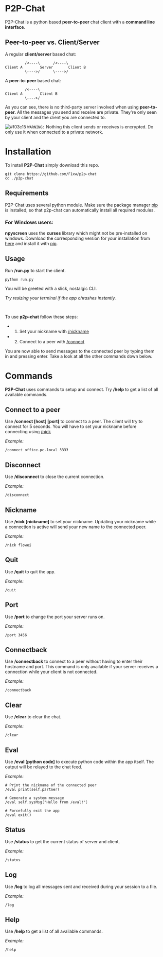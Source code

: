 # P2P-Chat
P2P-Chat is a python based **peer-to-peer** chat client with a **command line interface**.

## Peer-to-peer vs. Client/Server

A regular **client/server** based chat:

```
         /<----\      /<----\
Client A        Server       Client B
         \---->/      \---->/
```

A **peer-to-peer** based chat:

```mermaid
         /<----\
Client A        Client B
         \---->/
```

As you can see, there  is no third-party server involved when using **peer-to-peer**.
All the messages you send and receive are private. They're only seen by your client and the client you are connected to.

![#f03c15](https://via.placeholder.com/15/f03c15/000000?text=+) `WARNING:` Nothing this client sends or receives is encrypted. Do only use it when connected to a private network.


# Installation

To install **P2P-Chat** simply download this repo.
```batch
git clone https://github.com/F1xw/p2p-chat
cd ./p2p-chat
```

## Requirements

P2P-Chat uses several python module. Make sure the package manager [pip](https://pip.pypa.io/en/stable/) is installed, so that p2p-chat can automatically install all required modules.

### For Windows users:

**npyscreen** uses the **curses** library which might not be pre-installed on windows.
Download the corresponding version for your installation from [here](https://www.lfd.uci.edu/~gohlke/pythonlibs/#curses) and install it with [pip](https://pip.pypa.io/en/stable/).

## Usage
Run **/run.py** to start the client.
```batch
python run.py
```

You will be greeted with a slick, nostalgic CLI.

<i>Try resizing your terminal if the app chrashes instantly.</i>

<br>

To use **p2p-chat** follow these steps:
- 1. Set your nickname with [/nickname](#nickname)
- 2. Connect to a peer with [/connect](#Connect%20to%20a%20peer)

You are now able to send messages to the connected peer by typing them in and pressing enter. Take a look at all the other commands down below.
# Commands

**P2P-Chat** uses commands to setup and connect.
Try **/help** to get a list of all available commands.


## Connect to a peer

Use **/connect [host]&nbsp;[port]** to connect to a peer. The client will try to connect for 5 seconds. 
You will have to set your nickname before connecting using [/nick](#nickname)

<i>Example:</i>

```
/connect office-pc.local 3333
```


## Disconnect

Use **/disconnect** to close the current connection.

<i>Example:</i>

```
/disconnect
```

## Nickname

Use **/nick [nickname]** to set your nickname. Updating your nickname while a connection is active will send your new name to the connected peer.

<i>Example:</i>

```
/nick flowei
```


## Quit

Use **/quit** to quit the app.

<i>Example:</i>

```
/quit
```


## Port

Use **/port** to change the port your server runs on.

<i>Example:</i>

```
/port 3456
```


## Connectback

Use **/connectback** to connect to a peer without having to enter their hostname and port. This command is only available if your server receives a connection while your client is not connected.

<i>Example:</i>

```
/connectback
```


## Clear

Use **/clear** to clear the chat.

<i>Example:</i>

```
/clear
```

## Eval

Use **/eval [python code]** to execute python code within the app itself. The output will be relayed to the chat feed.

<i>Example:</i>

```
# Print the nickname of the connected peer
/eval print(self.partner)
```

```
# Generate a system message
/eval self.sysMsg("Hello from /eval!")
```

```
# Forcefully exit the app
/eval exit()
```

## Status

Use **/status** to get the current status of server and client.

<i>Example:</i>

```
/status
```

## Log

Use **/log** to log all messages sent and received during your session to a file.

<i>Example:</i>

```
/log
```

## Help

Use **/help** to get a list of all available commands.

<i>Example:</i>

```
/help
```


